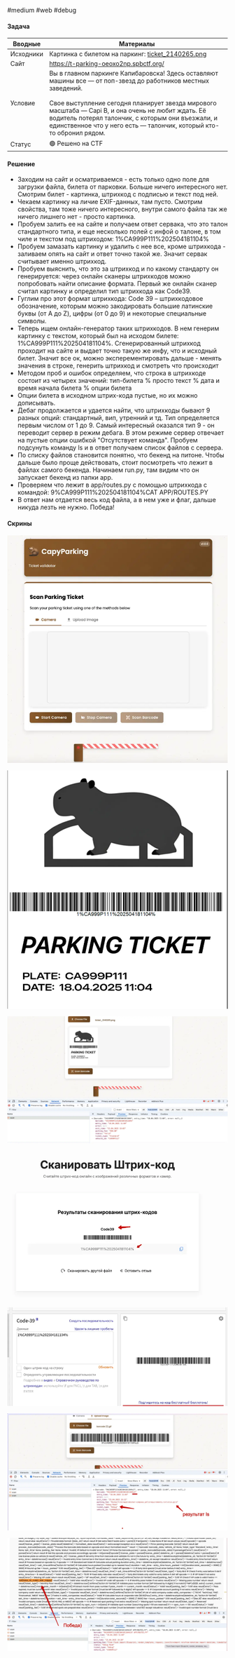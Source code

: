 #medium  #web #debug

#### Задача

| Вводные   | Материалы                                                                                                                                                                                                                                                                                                                                                  |
| --------- | ---------------------------------------------------------------------------------------------------------------------------------------------------------------------------------------------------------------------------------------------------------------------------------------------------------------------------------------------------------- |
| Исходники | Картинка с билетом на паркинг: [ticket_2140265.png](./assets/ticket_2140265.png)                                                                                                                                                                                                                                                                           |
| Сайт      | https://t-parking-oeoxo2np.spbctf.org/                                                                                                                                                                                                                                                                                                                     |
| Условие   | Вы в главном паркинге Капибаровска! Здесь оставляют машины все — от поп-звезд до работников местных заведений.<br><br>Свое выступление сегодня планирует звезда мирового масштаба — Capi B, и она очень не любит ждать. Её водитель потерял талончик, с которым они въезжали, и единственное что у него есть — талончик, который кто-то обронил рядом.<br> |
| Статус    | 🟢 Решено на CTF                                                                                                                                                                                                                                                                                                                                           |

#### Решение

- Заходим на сайт и осматриваемся - есть только одно поле для загрузки файла, билета от парковки. Больше ничего интересного нет. Смотрим билет - картинка, штрихкод с подписью и текст под ней. 
- Чекаем картинку на личие EXIF-данных, там пусто. Смотрим свойства, там тоже ничего интересного, внутри самого файла так же ничего лишнего нет - просто картинка. 
- Пробуем залить ее на сайте и получаем ответ сервака, что это талон стандартного типа, и еще несколько полей с инфой о талоне, в том чиле и текстом под штриходом: 1%CA999P111%202504181104% 
- Пробуем замазать картинку и удалить с нее все, кроме штрихкода - заливаем опять на сайт и ответ точно такой же. Значит сервак считывает именно штрихкод. 
- Пробуем выяснить, что это за штрихкод и по какому стандарту он генерируется: через онлайн сканеры штрихкодов можно попробовать найти описание формата. Первый же онлайн сканер считал картинку и определил тип штрихкода как Code39.
- Гуглим про этот формат штрихкода: Code 39 – штрихкодовое обозначение, которым можно закодировать большие латинские буквы (от A до Z), цифры (от 0 до 9) и некоторые специальные символы.
- Теперь ищем онлайн-генератор таких штрихкодов. В нем генерим картинку с текстом, который был на исходом билете: 1%CA999P111%202504181104%. Сгенерированный штрихкод проходит на сайте и выдает точно такую же инфу, что и исходный билет. Значит все ок, можно эксперементировать дальше - менять значения в строке, генерить штрихкод и смотреть что происходит
- Методом проб и ошибок определяем, что строка в штрихкоде состоит из четырех значений: тип-билета % просто текст % дата и время начала билета % опции билета
- Опции билета в исходном штрих-кода пустые, но их можно дописывать.
- Дебаг продолжается и удается найти, что штрихкоды бывают 9 разных опций: стандартный, вип, утренний и тд. Тип определяется первым числом от 1 до 9. Самый интересный оказался тип 9 - он переводит сервер в режим дебага. В этом режиме сервер отвечает на пустые опции ошибкой "Отсутствует команда". Пробуем подсунуть команду ls и в ответ получаем список файлов с сервера.
- По списку файлов становится понятно, что бекенд на питоне. Чтобы дальше было проще действовать, стоит посмотреть что лежит в файлах самого бекенда. Начинаем run.py, там видим что он запускает бекенд из папки app. 
- Проверяем что лежит в app/routes.py с помощью штрихкода с командой: 9%CA999P111%202504181104%CAT APP/ROUTES.PY
- В ответ нам отдается весь код файла, а в нем уже и флаг, дальше никуда лезть не нужно. Победа!


#### Скрины

![](./assets/image-80.webp)

![](./assets/image-81.webp)


![](./assets/image-82.webp)

![](./assets/image-83.webp)

![](./assets/image-84.webp)


![](./assets/image-85.webp)

![](./assets/image-86.webp)
